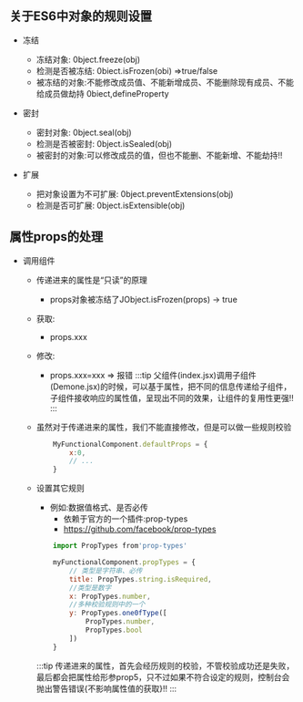 ## 关于ES6中对象的规则设置
- 冻结
  - 冻结对象: 0bject.freeze(obj)
  - 检测是否被冻结: 0biect.isFrozen(obi) =>true/false
  - 被冻结的对象:不能修改成员值、不能新增成员、不能删除现有成员、不能给成员做劫持 0biect,defineProperty

- 密封
  - 密封对象: 0bject.seal(obj)
  - 检测是否被密封: 0bject.isSealed(obj)
  - 被密封的对象:可以修改成员的值，但也不能删、不能新增、不能劫持!!

- 扩展
  - 把对象设置为不可扩展: 0bject.preventExtensions(obj)
  - 检测是否可扩展: 0bject.isExtensible(obj)

## 属性props的处理
- 调用组件
    - 传递进来的属性是“只读”的原理
      - props对象被冻结了JObject.isFrozen(props) -> true
    - 获取:
      - props.xxx
    - 修改:
      - props.xxx=xxx => 报错
:::tip
父组件(index.jsx)调用子组件(Demone.jsx)的时候，可以基于属性，把不同的信息传递给子组件，子组件接收响应的属性值，呈现出不同的效果，让组件的复用性更强!!
:::


  - 虽然对于传递进来的属性，我们不能直接修改，但是可以做一些规则校验
    ```js title="设置默认值"
        MyFunctionalComponent.defaultProps = {
            x:0,
            // ...
        }
    ```
  - 设置其它规则
    - 例如:数据值格式、是否必传
      - 依赖于官方的一个插件:prop-types
      - https://github.com/facebook/prop-types

    ```js title="设置校验规则"
        import PropTypes from'prop-types'

        myFunctionalComponent.propTypes = {
            // 类型是字符串、必传
            title: PropTypes.string.isRequired,
            //类型是数字
            x: PropTypes.number,
            //多种校验规则中的一个
            y: PropTypes.one0fType([
                PropTypes.number,
                PropTypes.bool
            ])
        }
    ```

    :::tip
    传递进来的属性，首先会经历规则的校验，不管校验成功还是失败，最后都会把属性给形参prop5，只不过如果不符合设定的规则，控制台会抛出警告错误{不影响属性值的获取}!!
    :::
